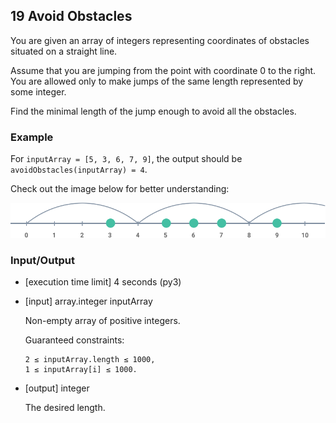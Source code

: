 ## 19 Avoid Obstacles

You are given an array of integers representing coordinates of obstacles situated on a straight line.

Assume that you are jumping from the point with coordinate 0 to the right. You are allowed only to make jumps of the same length represented by some integer.

Find the minimal length of the jump enough to avoid all the obstacles.

### Example

For `inputArray = [5, 3, 6, 7, 9]`, the output should be
`avoidObstacles(inputArray) = 4`.

Check out the image below for better understanding:

![](https://github.com/beatice/CodeFights/blob/master/Exercises/Images/example.png)

### Input/Output

* [execution time limit] 4 seconds (py3)

* [input] array.integer inputArray

  Non-empty array of positive integers.

  Guaranteed constraints:
  ```
  2 ≤ inputArray.length ≤ 1000,
  1 ≤ inputArray[i] ≤ 1000.
  ```

* [output] integer

  The desired length.
